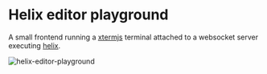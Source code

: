 # Helix editor playground
A small frontend running a [xtermjs](https://xtermjs.org/) terminal attached to a websocket server executing [helix](https://helix-editor.com).

![helix-editor-playground](https://s11.gifyu.com/images/SQXPy.gif)
